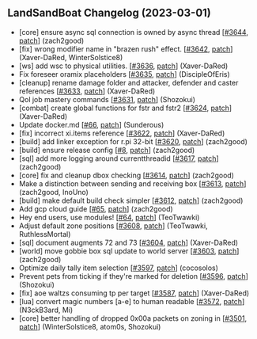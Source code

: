## LandSandBoat Changelog (2023-03-01)
- [core] ensure async sql connection is owned by async thread [[#3644](https://github.com/LandSandBoat/server/pull/3644), [patch](https://github.com/LandSandBoat/server/pull/3644.patch)] (zach2good)
- [fix] wrong modifier name in "brazen rush" effect. [[#3642](https://github.com/LandSandBoat/server/pull/3642), [patch](https://github.com/LandSandBoat/server/pull/3642.patch)] (Xaver-DaRed, WinterSolstice8)
- [ws] add wsc to physical utilities. [[#3636](https://github.com/LandSandBoat/server/pull/3636), [patch](https://github.com/LandSandBoat/server/pull/3636.patch)] (Xaver-DaRed)
- Fix foreseer oramix placeholders [[#3635](https://github.com/LandSandBoat/server/pull/3635), [patch](https://github.com/LandSandBoat/server/pull/3635.patch)] (DiscipleOfEris)
- [cleanup] rename damage folder and attacker, defender and caster references [[#3633](https://github.com/LandSandBoat/server/pull/3633), [patch](https://github.com/LandSandBoat/server/pull/3633.patch)] (Xaver-DaRed)
- Qol job mastery commands [[#3631](https://github.com/LandSandBoat/server/pull/3631), [patch](https://github.com/LandSandBoat/server/pull/3631.patch)] (Shozokui)
- [combat] create global functions for fstr and fstr2 [[#3624](https://github.com/LandSandBoat/server/pull/3624), [patch](https://github.com/LandSandBoat/server/pull/3624.patch)] (Xaver-DaRed)
- Update docker.md [[#66](https://github.com/LandSandBoat/lsb-wiki/pull/66), [patch](https://github.com/LandSandBoat/lsb-wiki/pull/66.patch)] (Sunderous)
- [fix] incorrect xi.items reference [[#3622](https://github.com/LandSandBoat/server/pull/3622), [patch](https://github.com/LandSandBoat/server/pull/3622.patch)] (Xaver-DaRed)
- [build] add linker exception for r.pi 32-bit [[#3620](https://github.com/LandSandBoat/server/pull/3620), [patch](https://github.com/LandSandBoat/server/pull/3620.patch)] (zach2good)
- [build] ensure release config [[#8](https://github.com/LandSandBoat/xiloader/pull/8), [patch](https://github.com/LandSandBoat/xiloader/pull/8.patch)] (zach2good)
- [sql] add more logging around currentthreadid [[#3617](https://github.com/LandSandBoat/server/pull/3617), [patch](https://github.com/LandSandBoat/server/pull/3617.patch)] (zach2good)
- [core] fix and cleanup dbox checking [[#3614](https://github.com/LandSandBoat/server/pull/3614), [patch](https://github.com/LandSandBoat/server/pull/3614.patch)] (zach2good)
- Make a distinction between sending and receiving box [[#3613](https://github.com/LandSandBoat/server/pull/3613), [patch](https://github.com/LandSandBoat/server/pull/3613.patch)] (zach2good, InoUno)
- [build] make default build check simpler [[#3612](https://github.com/LandSandBoat/server/pull/3612), [patch](https://github.com/LandSandBoat/server/pull/3612.patch)] (zach2good)
- Add gcp cloud guide [[#65](https://github.com/LandSandBoat/lsb-wiki/pull/65), [patch](https://github.com/LandSandBoat/lsb-wiki/pull/65.patch)] (zach2good)
- Hey end users, use modules! [[#64](https://github.com/LandSandBoat/lsb-wiki/pull/64), [patch](https://github.com/LandSandBoat/lsb-wiki/pull/64.patch)] (TeoTwawki)
- Adjust default zone positions [[#3608](https://github.com/LandSandBoat/server/pull/3608), [patch](https://github.com/LandSandBoat/server/pull/3608.patch)] (TeoTwawki, RuthlessMortal)
- [sql] document augments 72 and 73 [[#3604](https://github.com/LandSandBoat/server/pull/3604), [patch](https://github.com/LandSandBoat/server/pull/3604.patch)] (Xaver-DaRed)
- [world] move gobbie box sql update to world server [[#3603](https://github.com/LandSandBoat/server/pull/3603), [patch](https://github.com/LandSandBoat/server/pull/3603.patch)] (zach2good)
- Optimize daily tally item selection [[#3597](https://github.com/LandSandBoat/server/pull/3597), [patch](https://github.com/LandSandBoat/server/pull/3597.patch)] (cocosolos)
- Prevent pets from ticking if they're marked for deletion [[#3596](https://github.com/LandSandBoat/server/pull/3596), [patch](https://github.com/LandSandBoat/server/pull/3596.patch)] (Shozokui)
- [fix] aoe waltzs consuming tp per target [[#3587](https://github.com/LandSandBoat/server/pull/3587), [patch](https://github.com/LandSandBoat/server/pull/3587.patch)] (Xaver-DaRed)
- [lua] convert magic numbers [a-e] to human readable [[#3572](https://github.com/LandSandBoat/server/pull/3572), [patch](https://github.com/LandSandBoat/server/pull/3572.patch)] (N3ckB3ard, Mi)
- [core] better handling of dropped 0x00a packets on zoning in [[#3501](https://github.com/LandSandBoat/server/pull/3501), [patch](https://github.com/LandSandBoat/server/pull/3501.patch)] (WinterSolstice8, atom0s, Shozokui)
